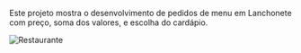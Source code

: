 Este projeto mostra o desenvolvimento de pedidos de menu em Lanchonete com preço, soma dos valores, e escolha do cardápio.

![Restaurante](https://github.com/frankao506/Menu-Lanches/assets/148815946/a736a6a6-fa27-47d8-875a-b6a8f06c1505)


